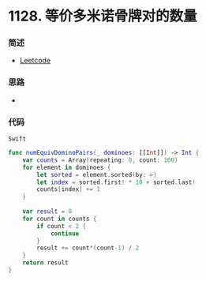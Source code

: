 # 1128. 等价多米诺骨牌对的数量

### 简述

- [Leetcode](https://leetcode-cn.com/problems/number-of-equivalent-domino-pairs/)

### 思路

- 

### 代码

`Swift`

```swift
func numEquivDominoPairs(_ dominoes: [[Int]]) -> Int {
    var counts = Array(repeating: 0, count: 100)
    for element in dominoes {
        let sorted = element.sorted(by: >)
        let index = sorted.first! * 10 + sorted.last!
        counts[index] += 1
    }
    
    var result = 0
    for count in counts {
        if count < 2 {
            continue
        }
        result += count*(count-1) / 2
    }
    return result
}
```